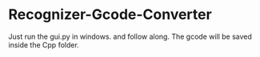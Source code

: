 # Recognizer-Gcode-Converter
Just run the gui.py in windows. and follow along. The gcode will be saved inside the Cpp folder.
